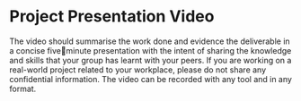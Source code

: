 # Project Presentation Video

The video should summarise the work done and evidence the deliverable in a concise fiveminute presentation with the intent of sharing the knowledge and skills that your group has 
learnt with your peers. If you are working on a real-world project related to your workplace, 
please do not share any confidential information. 
The video can be recorded with any tool and in any format. 